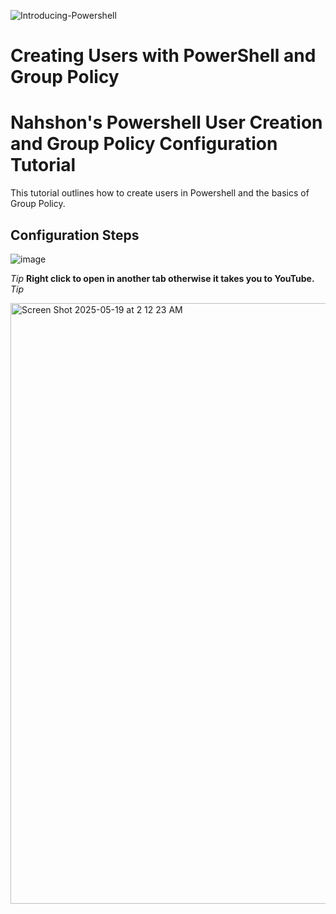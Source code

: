 ![Introducing-Powershell](https://github.com/user-attachments/assets/4a49af69-be9e-49b3-893f-d3199920df47)
<h1>Creating Users with PowerShell and Group Policy</h1>


<h1>Nahshon's Powershell User Creation and Group Policy Configuration Tutorial</h1>
This tutorial outlines how to create users in Powershell and the basics of Group Policy.<br />



<h2>Configuration Steps</h2>


![image](https://github.com/user-attachments/assets/f8c23556-c8e7-402c-9739-1de83c8ad9aa)  

*Tip* <b>Right click to open in another tab otherwise it takes you to YouTube.</b> *Tip*


<a href="https://www.youtube.com/watch?v=74coq2VAsyw">   <img width="961" alt="Screen Shot 2025-05-19 at 2 12 23 AM" src="https://github.com/user-attachments/assets/27d597e6-f8e4-4b21-ae00-ec17198f6f7f" />

 </a>
